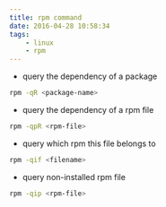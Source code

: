 ```yaml
---
title: rpm command
date: 2016-04-28 10:58:34
tags: 
    - linux
    - rpm
---
```

+ query the dependency of a package

```bash
rpm -qR <package-name>
```

+ query the dependency of a rpm file

```bash
rpm -qpR <rpm-file>
```

+ query which rpm this file belongs to

```bash
rpm -qif <filename>
```

+ query non-installed rpm file

```bash
rpm -qip <rpm-file>
```
